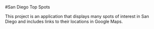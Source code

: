 #San Diego Top Spots

This project is an application that displays many spots of interest in San Diego and includes links to their locations in Google Maps.